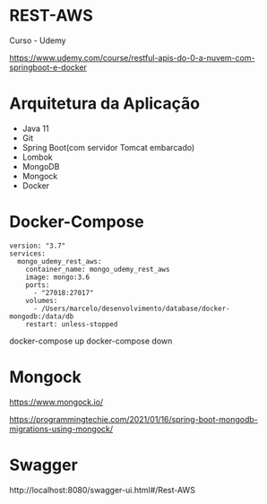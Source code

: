 # REST-AWS
Curso - Udemy

https://www.udemy.com/course/restful-apis-do-0-a-nuvem-com-springboot-e-docker

# Arquitetura da Aplicação
* Java 11
* Git
* Spring Boot(com servidor Tomcat embarcado)
* Lombok
* MongoDB
* Mongock
* Docker


# Docker-Compose
```
version: "3.7"
services:
  mongo_udemy_rest_aws:
    container_name: mongo_udemy_rest_aws
    image: mongo:3.6
    ports:
      - "27018:27017"
    volumes:
      - /Users/marcelo/desenvolvimento/database/docker-mongodb:/data/db
    restart: unless-stopped
```
docker-compose up
docker-compose down

# Mongock
https://www.mongock.io/

https://programmingtechie.com/2021/01/16/spring-boot-mongodb-migrations-using-mongock/

# Swagger
http://localhost:8080/swagger-ui.html#/Rest-AWS
